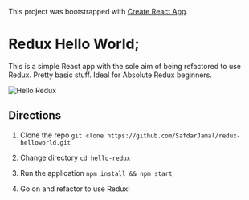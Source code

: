 This project was bootstrapped with [Create React App](https://github.com/facebookincubator/create-react-app).

# Redux Hello World;

This is a simple React app with the sole aim of being refactored to use Redux. Pretty basic stuff. Ideal for Absolute Redux beginners.

![Hello Redux]()

## Directions

1. Clone the repo
   `git clone https://github.com/SafdarJamal/redux-helloworld.git`

2. Change directory
   `cd hello-redux`

3. Run the application
   `npm install && npm start`

4. Go on and refactor to use Redux!

